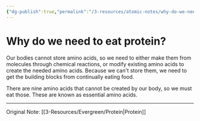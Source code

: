```yaml
---
{"dg-publish":true,"permalink":"/3-resources/atomic-notes/why-do-we-need-to-eat-protein/","tags":["☢️_Atomic","🏆_Fitness","🌲_Evergreen"],"updated":"2025-10-19T09:16:42.686-07:00"}
---
```


# Why do we need to eat protein?

Our bodies cannot store amino acids, so we need to either make them from molecules through chemical reactions, or modify existing amino acids to create the needed amino acids. Because we can't store them, we need to get the building blocks from continually eating food.

There are nine amino acids that cannot be created by our body, so we must eat those. These are known as essential amino acids.

---
Original Note: [[3-Resources/Evergreen/Protein\|Protein]]